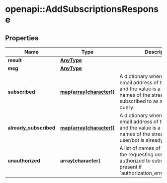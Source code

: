 # openapi::AddSubscriptionsResponse


## Properties
Name | Type | Description | Notes
------------ | ------------- | ------------- | -------------
**result** | [**AnyType**](.md) |  | 
**msg** | [**AnyType**](.md) |  | 
**subscribed** | [**map(array[character])**](array.md) | A dictionary where the key is the email address of the user/bot and the value is a list of the names of the streams that were subscribed to as a result of the query.  | [optional] 
**already_subscribed** | [**map(array[character])**](array.md) | A dictionary where the key is the email address of the user/bot and the value is a list of the names of the streams that the user/bot is already subscribed to.  | [optional] 
**unauthorized** | **array[character]** | A list of names of streams that the requesting user/bot was not authorized to subscribe to.  Only present if &#x60;authorization_errors_fatal&#x3D;false&#x60;.  | [optional] 


